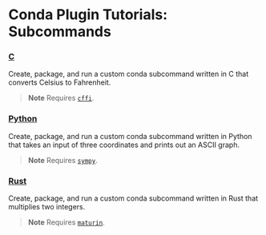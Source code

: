# Conda Plugin Tutorials: Subcommands

### [C](c/README.md)

Create, package, and run a custom conda subcommand written in C that converts Celsius to Fahrenheit.

> **Note**
> Requires [`cffi`](https://cffi.readthedocs.io/en/latest/).

### [Python](python/README.md)

Create, package, and run a custom conda subcommand written in Python that takes an input of three coordinates and prints out an ASCII graph.

> **Note**
> Requires [`sympy`](https://docs.sympy.org/latest/index.html).

### [Rust](rust/README.md)

Create, package, and run a custom conda subcommand written in Rust that multiplies two integers.

> **Note**
> Requires [`maturin`](https://maturin.rs/).
